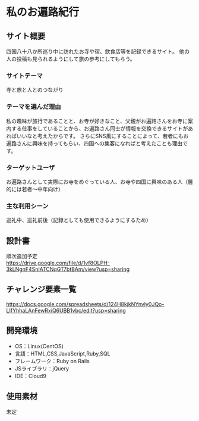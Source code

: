 # 私のお遍路紀行

## サイト概要
四国八十八か所巡り中に訪れたお寺や宿、飲食店等を記録できるサイト。
他の人の投稿も見られるようにして旅の参考にしてもらう。

### サイトテーマ
寺と旅と人とのつながり

### テーマを選んだ理由
私の趣味が旅行であることと、お寺が好きなこと、父親がお遍路さんをお寺に案内する仕事をしていることから、お遍路さん同士が情報を交換できるサイトがあればいいなと考えたからです。
さらにSNS風にすることによって、若者にもお遍路さんに興味を持ってもらい、四国への集客になればと考えたことも理由です。

### ターゲットユーザ
お遍路さんとして実際にお寺をめぐっている人、お寺や四国に興味のある人（層的には若者～中年向け）

### 主な利用シーン
巡礼中、巡礼前後（記録としても使用できるようにするため）

## 設計書
順次追加予定<br>
https://drive.google.com/file/d/1vf8OLPH-3kLNgnF4SnIATCNqGT7btBAm/view?usp=sharing

## チャレンジ要素一覧
https://docs.google.com/spreadsheets/d/124H8kjkNYnvly0JQo-LIfYhhaLAnFewRxiQ6UBB1vbc/edit?usp=sharing

## 開発環境
- OS：Linux(CentOS)
- 言語：HTML,CSS,JavaScript,Ruby,SQL
- フレームワーク：Ruby on Rails
- JSライブラリ：jQuery
- IDE：Cloud9

## 使用素材
未定
